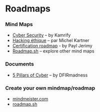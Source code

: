# Roadmaps

### Mind Maps
- [Cyber Security](https://roadmap.sh/cyber-security) – by Kamrify
- [Hacking éthique](https://www.mindmeister.com/app/map/2662827488?t=NFUqa6mvz8) – par Michel Kartner
- [Certification roadmap](https://pauljerimy.com/security-certification-roadmap/) - by Payl Jerimy
- [Roadmap.sh](https://roadmap.sh/) – explore other mind maps

### Documents
- [5 Pillars of Cyber](https://github.com/DFIRmadness/5pillars/blob/master/5-Pillars.md) – by DFIRmadness

### Create your own mindmap/roadmap
- [mindmeister.com](https://www.mindmeister.com/)
- [roadmap.sh](https://draw.roadmap.sh/)
